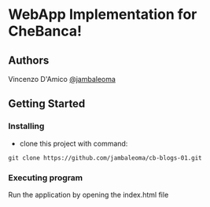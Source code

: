 # WebApp Implementation for CheBanca!
## Authors
Vincenzo D'Amico
[@jambaleoma](https://github.com/jambaleoma)
## Getting Started

### Installing

* clone this project with command:
```
git clone https://github.com/jambaleoma/cb-blogs-01.git
```
### Executing program
Run the application by opening the index.html file